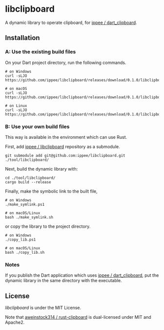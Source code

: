 # libclipboard

A dynamic library to operate clipboard, for [ippee / dart_clipboard](https://github.com/ippee/dart_clipboard).

## Installation

### A: Use the existing build files

On your Dart project directory, run the following commands.

```shell
# on Windows
curl -sLJO https://github.com/ippee/libclipboard/releases/download/0.1.0/libclipboard.dll

# on macOS
curl -sLJO https://github.com/ippee/libclipboard/releases/download/0.1.0/libclipboard.dylib

# on Linux
curl -sLJO https://github.com/ippee/libclipboard/releases/download/0.1.0/libclipboard.so
```

### B: Use your own build files

This way is available in the environment which can use Rust.

First, add [ippee / libclipboard](https://github.com/ippee/libclipboard) repository as a submodule.

```shell
git submodule add git@github.com:ippee/libclipboard.git ./tool/libclipboard/
```

Next, build the dynamic library with:

```shell
cd ./tool/libclipboard/
cargo build --release
```

Finally, make the symbolic link to the built file,

```shell
# on Windows
./make_symlink.ps1

# on macOS/Linux
bash ./make_symlink.sh
```

or copy the library to the project directory.

```shell
# on Windows
./copy_lib.ps1

# on macOS/Linux
bash ./copy_lib.sh
```

### Notes

If you publish the Dart application which uses [ippee / dart_clipboard](https://github.com/ippee/dart_clipboard), put the dynamic library in the same directory with the executable.

## License

_libclipboard_ is under the MIT License.

Note that [aweinstock314 / rust-clipboard](https://github.com/aweinstock314/rust-clipboard) is dual-licensed under MIT and Apache2.
